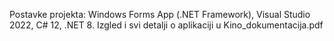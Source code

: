 Postavke projekta: Windows Forms App (.NET Framework), Visual Studio 2022, C# 12, .NET 8.
Izgled i svi detalji o aplikaciji u Kino_dokumentacija.pdf
